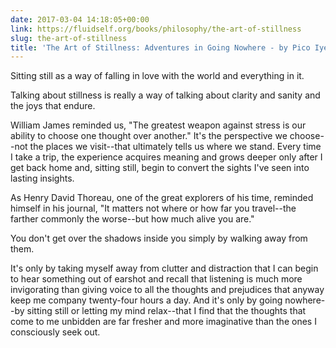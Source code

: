 ```yaml
---
date: 2017-03-04 14:18:05+00:00
link: https://fluidself.org/books/philosophy/the-art-of-stillness
slug: the-art-of-stillness
title: 'The Art of Stillness: Adventures in Going Nowhere - by Pico Iyer'
---
```


Sitting still as a way of falling in love with the world and everything in it.

Talking about stillness is really a way of talking about clarity and sanity and the joys that endure.

William James reminded us, "The greatest weapon against stress is our ability to choose one thought over another." It's the perspective we choose--not the places we visit--that ultimately tells us where we stand. Every time I take a trip, the experience acquires meaning and grows deeper only after I get back home and, sitting still, begin to convert the sights I've seen into lasting insights.

As Henry David Thoreau, one of the great explorers of his time, reminded himself in his journal, "It matters not where or how far you travel--the farther commonly the worse--but how much alive you are."

You don't get over the shadows inside you simply by walking away from them.

It's only by taking myself away from clutter and distraction that I can begin to hear something out of earshot and recall that listening is much more invigorating than giving voice to all the thoughts and prejudices that anyway keep me company twenty-four hours a day. And it's only by going nowhere--by sitting still or letting my mind relax--that I find that the thoughts that come to me unbidden are far fresher and more imaginative than the ones I consciously seek out.
